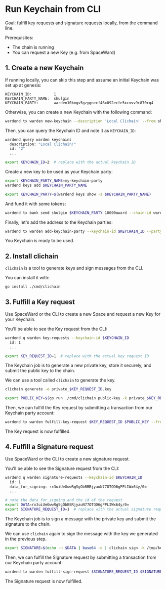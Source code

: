 # Run Keychain from CLI

Goal: fulfill key requests and signature requests locally, from the command line.

Prerequisites:
- The chain is running
- You can request a new Key (e.g. from SpaceWard)


## 1. Create a new Keychain

If running locally, you can skip this step and assume an initial Keychain was set up at genesis:

```
KEYCHAIN_ID:          1
KEYCHAIN_PARTY_NAME:  shulgin
KEYCHAIN_PARTY:       warden10kmgv5gzygnecf46x092ecfe5xcvvv9r870rq4
```

Otherwise, you can create a new Keychain with the following command:

```bash
wardend tx warden new-keychain --description 'Local Clichain' --from shulgin --chain-id wardenprotocol
```

Then, you can query the Keychain ID and note it as `KEYCHAIN_ID`:

```bash
wardend query warden keychains
  description: "Local Clichain!"
  id: "2"
  ...

export KEYCHAIN_ID=2  # replace with the actual keychain ID
```

Create a new key to be used as your Keychain party:

```bash
export KEYCHAIN_PARTY_NAME=my-keychain-party
wardend keys add $KEYCHAIN_PARTY_NAME

export KEYCHAIN_PARTY=$(wardend keys show -a $KEYCHAIN_PARTY_NAME)
```

And fund it with some tokens:

```bash
wardend tx bank send shulgin $KEYCHAIN_PARTY 10000uward --chain-id wardenprotocol
```

Finally, let's add the address to the Keychain parties:

```bash
wardend tx warden add-keychain-party --keychain-id $KEYCHAIN_ID --party $KEYCHAIN_PARTY --from shulgin --chain-id wardenprotocol
```

You Keychain is ready to be used.


## 2. Install clichain

`clichain` is a tool to generate keys and sign messages from the CLI.

You can install it with:

```bash
go install ./cmd/clichain
```


## 3. Fulfill a Key request

Use SpaceWard or the CLI to create a new Space and request a new Key for your Keychain.

You'll be able to see the Key request from the CLI:

```bash
wardend q warden key-requests --keychain-id $KEYCHAIN_ID
  id: 1
  ...

export KEY_REQUEST_ID=1  # replace with the actual key request ID
```

The Keychain job is to generate a new private key, store it securely, and submit the public key to the chain.

We can use a tool called `clichain` to generate the key.

```bash
clichain generate -o private_$KEY_REQUEST_ID.key

export PUBLIC_KEY=$(go run ./cmd/clichain public-key -k private_$KEY_REQUEST_ID.key -o base64 )
```

Then, we can fulfill the Key request by submitting a transaction from our Keychain party account:

```bash
wardend tx warden fulfill-key-request $KEY_REQUEST_ID $PUBLIC_KEY --from $KEYCHAIN_PARTY_NAME --chain-id wardenprotocol
```

The Key request is now fulfilled.


## 4. Fulfill a Signature request

Use SpaceWard or the CLI to create a new signature request.

You'll be able to see the Signature request from the CLI:

```bash
wardend q warden signature-requests --keychain-id $KEYCHAIN_ID
  id: 1
  data_for_signing: rx3uiUeGwwRgSgObBBRjyauN77OTQD6gPPLIWx64y/0=
  ...

# note the data_for_signing and the id of the request
export DATA=rx3uiUeGwwRgSgObBBRjyauN77OTQD6gPPLIWx64y/0=
export SIGNATURE_REQUEST_ID=1  # replace with the actual signature request ID
```

The Keychain job is to sign a message with the private key and submit the signature to the chain.

We can use `clichain` again to sign the message with the key we generated in the previous step.

```bash
export SIGNATURE=$(echo -n $DATA | base64 -d | clichain sign -k /tmp/key -o base64)
```

Then, we can fulfill the Signature request by submitting a transaction from our Keychain party account:

```bash
wardend tx warden fulfill-sign-request $SIGNATURE_REQUEST_ID $SIGNATURE --from $KEYCHAIN_PARTY_NAME --chain-id wardenprotocol
```

The Signature request is now fulfilled.
